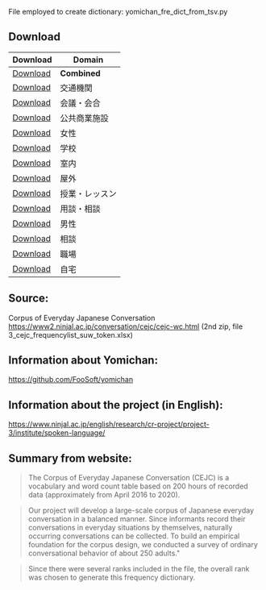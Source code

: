File employed to create dictionary: yomichan_fre_dict_from_tsv.py

## Download

| Download                                                                                                                                                                                           | Domain         |
| -------------------------------------------------------------------------------------------------------------------------------------------------------------------------------------------------- | -------------- |
| [Download](https://github.com/n-manas/Corpus-of-Everyday-Japanese-Conversation---Yomichan-Frequency-Dictionary/raw/main/Corpus%20of%20Everyday%20Japanese%20Conversation.zip)                      | **Combined**   |
| [Download](<https://github.com/n-manas/Corpus-of-Everyday-Japanese-Conversation---Yomichan-Frequency-Dictionary/raw/main/Corpus%20of%20Everyday%20Japanese%20Conversation%20(交通機関).zip>)       | 交通機関       |
| [Download](<https://github.com/n-manas/Corpus-of-Everyday-Japanese-Conversation---Yomichan-Frequency-Dictionary/raw/main/Corpus%20of%20Everyday%20Japanese%20Conversation%20(会議・会合).zip>)     | 会議・会合     |
| [Download](<https://github.com/n-manas/Corpus-of-Everyday-Japanese-Conversation---Yomichan-Frequency-Dictionary/raw/main/Corpus%20of%20Everyday%20Japanese%20Conversation%20(公共商業施設).zip>)   | 公共商業施設   |
| [Download](<https://github.com/n-manas/Corpus-of-Everyday-Japanese-Conversation---Yomichan-Frequency-Dictionary/raw/main/Corpus%20of%20Everyday%20Japanese%20Conversation%20(女性).zip>)           | 女性           |
| [Download](<https://github.com/n-manas/Corpus-of-Everyday-Japanese-Conversation---Yomichan-Frequency-Dictionary/raw/main/Corpus%20of%20Everyday%20Japanese%20Conversation%20(学校).zip>)           | 学校           |
| [Download](<https://github.com/n-manas/Corpus-of-Everyday-Japanese-Conversation---Yomichan-Frequency-Dictionary/raw/main/Corpus%20of%20Everyday%20Japanese%20Conversation%20(室内).zip>)           | 室内           |
| [Download](<https://github.com/n-manas/Corpus-of-Everyday-Japanese-Conversation---Yomichan-Frequency-Dictionary/raw/main/Corpus%20of%20Everyday%20Japanese%20Conversation%20(屋外).zip>)           | 屋外           |
| [Download](<https://github.com/n-manas/Corpus-of-Everyday-Japanese-Conversation---Yomichan-Frequency-Dictionary/raw/main/Corpus%20of%20Everyday%20Japanese%20Conversation%20(授業・レッスン).zip>) | 授業・レッスン |
| [Download](<https://github.com/n-manas/Corpus-of-Everyday-Japanese-Conversation---Yomichan-Frequency-Dictionary/raw/main/Corpus%20of%20Everyday%20Japanese%20Conversation%20(用談・相談).zip>)     | 用談・相談     |
| [Download](<https://github.com/n-manas/Corpus-of-Everyday-Japanese-Conversation---Yomichan-Frequency-Dictionary/raw/main/Corpus%20of%20Everyday%20Japanese%20Conversation%20(男性).zip>)           | 男性           |
| [Download](<https://github.com/n-manas/Corpus-of-Everyday-Japanese-Conversation---Yomichan-Frequency-Dictionary/raw/main/Corpus%20of%20Everyday%20Japanese%20Conversation%20(相談).zip>)           | 相談           |
| [Download](<https://github.com/n-manas/Corpus-of-Everyday-Japanese-Conversation---Yomichan-Frequency-Dictionary/raw/main/Corpus%20of%20Everyday%20Japanese%20Conversation%20(職場).zip>)           | 職場           |
| [Download](<https://github.com/n-manas/Corpus-of-Everyday-Japanese-Conversation---Yomichan-Frequency-Dictionary/raw/main/Corpus%20of%20Everyday%20Japanese%20Conversation%20(自宅).zip>)           | 自宅           |

## Source:

Corpus of Everyday Japanese Conversation https://www2.ninjal.ac.jp/conversation/cejc/cejc-wc.html (2nd zip, file 3_cejc_frequencylist_suw_token.xlsx)

## Information about Yomichan:

https://github.com/FooSoft/yomichan

## Information about the project (in English):

https://www.ninjal.ac.jp/english/research/cr-project/project-3/institute/spoken-language/

## Summary from website:

> The Corpus of Everyday Japanese Conversation (CEJC) is a vocabulary and word count table based on 200 hours of recorded data (approximately from April 2016 to 2020).

> Our project will develop a large-scale corpus of Japanese everyday conversation in a balanced manner. Since informants record their conversations in everyday situations by themselves, naturally occurring conversations can be collected. To build an empirical foundation for the corpus design, we conducted a survey of ordinary conversational behavior of about 250 adults."

> Since there were several ranks included in the file, the overall rank was chosen to generate this frequency dictionary.
